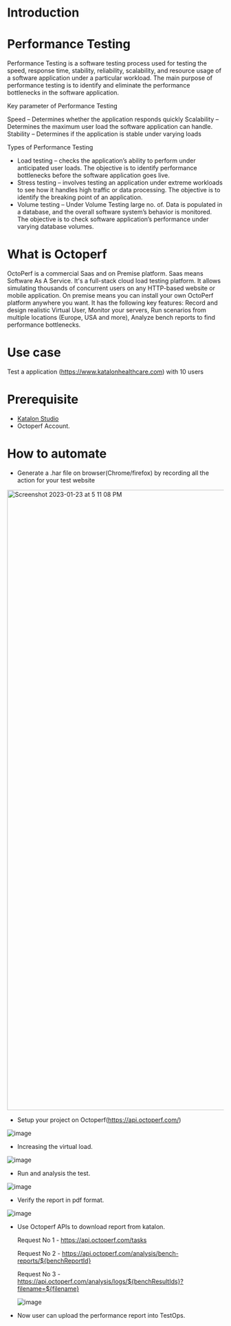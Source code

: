 
# Introduction

# Performance Testing

Performance Testing is a software testing process used for testing the speed, response time, stability, reliability, scalability, and resource usage of a software application under a particular workload. The main purpose of performance testing is to identify and eliminate the performance bottlenecks in the software application.

Key parameter of Performance Testing

Speed – Determines whether the application responds quickly
Scalability – Determines the maximum user load the software application can handle.
Stability – Determines if the application is stable under varying loads

Types of Performance Testing
* Load testing – checks the application’s ability to perform under anticipated user loads. The objective is to identify performance bottlenecks before the software application goes live.
* Stress testing – involves testing an application under extreme workloads to see how it handles high traffic or data processing. The objective is to identify the breaking point of an application.
* Volume testing – Under Volume Testing large no. of. Data is populated in a database, and the overall software system’s behavior is monitored. The objective is to check software application’s performance under varying database volumes.


# What is Octoperf

OctoPerf is a commercial Saas and on Premise platform. Saas means Software As A Service. It's a full-stack cloud load testing platform. It allows simulating thousands of concurrent users on any HTTP-based website or mobile application. On premise means you can install your own OctoPerf platform anywhere you want. It has the following key features:
Record and design realistic Virtual User,
Monitor your servers,
Run scenarios from multiple locations (Europe, USA and more),
Analyze bench reports to find performance bottlenecks.

# Use case

Test a application (https://www.katalonhealthcare.com) with 10 users


# Prerequisite
* [Katalon Studio][KS]
* Octoperf Account.


# How to automate
* Generate a .har file on browser(Chrome/firefox) by recording all the action for your test website

<img width="1440" alt="Screenshot 2023-01-23 at 5 11 08 PM" src="https://user-images.githubusercontent.com/84115288/214031446-3ec9cad2-4881-45fb-af59-48cfb9d4c4a0.png">

* Setup your project on Octoperf(https://api.octoperf.com/)

![image](https://user-images.githubusercontent.com/84115288/214032009-071306ad-8afd-4ec1-853c-29b355eb9134.png)

* Increasing the virtual load.

![image](https://user-images.githubusercontent.com/84115288/214032175-0d116ae6-61a4-4171-ba47-94d7ddf4d8b0.png)

* Run and analysis the test.

![image](https://user-images.githubusercontent.com/84115288/214032821-102624f1-4eb1-41e9-8b60-2c4e64f34f01.png)

* Verify the report in pdf format.

![image](https://user-images.githubusercontent.com/84115288/214033013-94b92dbd-2a6a-4ae7-ad9d-87f41a4c9161.png)

* Use Octoperf APIs to download report from katalon.

  Request No 1 - https://api.octoperf.com/tasks
  
  Request No 2 - https://api.octoperf.com/analysis/bench-reports/${benchReportId}
  
  Request No 3 - https://api.octoperf.com/analysis/logs/${benchResultIds}?filename=${filename}
  
  ![image](https://user-images.githubusercontent.com/84115288/215849754-31324efd-0958-43f5-ae6c-90a40a11d58d.png)
  
* Now user can upload the performance report into TestOps.


[KS]: <https://docs.katalon.com/docs/get-started/katalon-studio-installation/install-katalon-studio-on-macoswindows#download-katalon-studio> "Katalon Studio"



